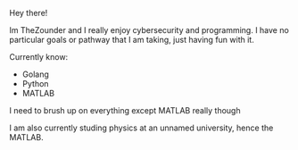 Hey there!

Im TheZounder and I really enjoy cybersecurity and programming. I have no particular goals or pathway that I am taking, just having fun with it.

Currently know:
- Golang
- Python
- MATLAB

I need to brush up on everything except MATLAB really though

I am also currently studing physics at an unnamed university, hence the MATLAB.
